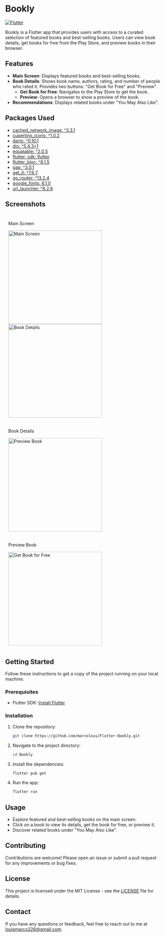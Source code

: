 
# Bookly

[![Flutter](https://img.shields.io/badge/Flutter-%2302569B.svg?style=for-the-badge&logo=Flutter&logoColor=white)](https://flutter.dev/)

Bookly is a Flutter app that provides users with access to a curated selection of featured books and best-selling books. Users can view book details, get books for free from the Play Store, and preview books in their browser.

## Features

- **Main Screen**: Displays featured books and best-selling books.
- **Book Details**: Shows book name, authors, rating, and number of people who rated it. Provides two buttons: "Get Book for Free" and "Preview".
  - **Get Book for Free**: Navigates to the Play Store to get the book.
  - **Preview**: Opens a browser to show a preview of the book.
- **Recommendations**: Displays related books under "You May Also Like".

## Packages Used

- [cached_network_image: ^3.3.1](https://pub.dev/packages/cached_network_image)
- [cupertino_icons: ^1.0.2](https://pub.dev/packages/cupertino_icons)
- [dartz: ^0.10.1](https://pub.dev/packages/dartz)
- [dio: ^5.4.3+1](https://pub.dev/packages/dio)
- [equatable: ^2.0.5](https://pub.dev/packages/equatable)
- [flutter: sdk: flutter](https://flutter.dev/)
- [flutter_bloc: ^8.1.5](https://pub.dev/packages/flutter_bloc)
- [gap: ^3.0.1](https://pub.dev/packages/gap)
- [get_it: ^7.6.7](https://pub.dev/packages/get_it)
- [go_router: ^13.2.4](https://pub.dev/packages/go_router)
- [google_fonts: 6.1.0](https://pub.dev/packages/google_fonts)
- [url_launcher: ^6.2.6](https://pub.dev/packages/url_launcher)

## Screenshots

<div style="display: flex; flex-wrap: wrap;">
    <div style="margin: 10px;">
        <p>Main Screen</p>
        <img src="screenshots/1.png" alt="Main Screen" width="300"/>
        <img src="screenshots/2.png" alt="Book Details" width="300"/>
    </div>
    <div style="margin: 10px;">
        <p>Book Details</p>
        <img src="screenshots/4.png" alt="Preview Book" width="300"/>
    </div>
    <div style="margin: 10px;">
        <p>Preview Book</p>
        <img src="screenshots/3.png" alt="Get Book for Free" width="300"/>
    </div>
</div>

## Getting Started

Follow these instructions to get a copy of the project running on your local machine.

### Prerequisites

- Flutter SDK: [Install Flutter](https://flutter.dev/docs/get-started/install)

### Installation

1. Clone the repository:
   ```bash
   git clone https://github.com/marcolous/Flutter-Bookly.git
   ```
2. Navigate to the project directory:
   ```bash
   cd Bookly
   ```
3. Install the dependencies:
   ```bash
   flutter pub get
   ```
4. Run the app:
   ```bash
   flutter run
   ```

## Usage

- Explore featured and best-selling books on the main screen.
- Click on a book to view its details, get the book for free, or preview it.
- Discover related books under "You May Also Like".

## Contributing

Contributions are welcome! Please open an issue or submit a pull request for any improvements or bug fixes.

## License

This project is licensed under the MIT License - see the [LICENSE](LICENSE) file for details.

## Contact

If you have any questions or feedback, feel free to reach out to me at [louismarco226@gmail.com](mailto:louismarco226@gmail.com).
